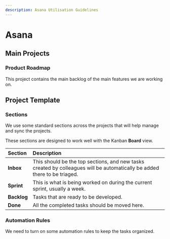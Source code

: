 ```yaml
---
description: Asana Utilisation Guidelines
---
```


# Asana

## Main Projects

### Product Roadmap

This project contains the main backlog of the main features we are working on.

## Project Template

### Sections

We use some standard sections across the projects that will help manage and sync the projects.

These sections are designed to work well with the Kanban **Board** view.

| Section | Description |
| :--- | :--- |
| **Inbox** | This should be the top sections, and new tasks created by colleagues will be automatically be added there to be triaged. |
| **Sprint** | This is what is being worked on during the current sprint, usually a week. |
| **Backlog** | Tasks that are ready to be developed. |
| **Done** | All the completed tasks should be moved here. |

### Automation Rules

We need to turn on some automation rules to keep the tasks organized.

